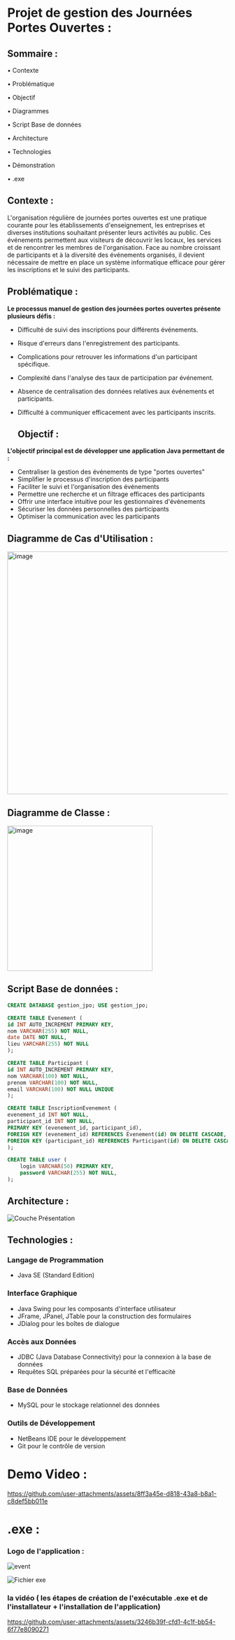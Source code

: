 # Projet de gestion des Journées Portes Ouvertes :

  ## Sommaire :
• Contexte 

• Problématique 

• Objectif 

• Diagrammes 

• Script Base de données 

• Architecture 

• Technologies 

• Démonstration

• .exe


  ## Contexte :
L'organisation régulière de journées portes ouvertes est une pratique courante pour les établissements d'enseignement, les entreprises et diverses institutions souhaitant présenter leurs activités au public. Ces événements permettent aux visiteurs de découvrir les locaux, les services et de rencontrer les membres de l'organisation. Face au nombre croissant de participants et à la diversité des événements organisés, il devient nécessaire de mettre en place un système informatique efficace pour gérer les inscriptions et le suivi des participants.

## Problématique :
 **Le processus manuel de gestion des journées portes ouvertes présente plusieurs défis :**

- Difficulté de suivi des inscriptions pour différents événements.
- Risque d'erreurs dans l'enregistrement des participants.
- Complications pour retrouver les informations d'un participant spécifique.
- Complexité dans l'analyse des taux de participation par événement.
- Absence de centralisation des données relatives aux événements et participants.
- Difficulté à communiquer efficacement avec les participants inscrits.

  ## Objectif :
 **L'objectif principal est de développer une application Java permettant de :**

- Centraliser la gestion des événements de type "portes ouvertes"
- Simplifier le processus d'inscription des participants
- Faciliter le suivi et l'organisation des événements
- Permettre une recherche et un filtrage efficaces des participants
- Offrir une interface intuitive pour les gestionnaires d'événements
- Sécuriser les données personnelles des participants
- Optimiser la communication avec les participants

## Diagramme de Cas d'Utilisation :
<img width="555" alt="image" src="https://github.com/user-attachments/assets/260bdf16-bec3-401d-986f-975a11cb2bc0" />

## Diagramme de Classe :
<img width="332" alt="image" src="https://github.com/user-attachments/assets/c4430353-f3e0-4030-a926-2545d3c9a6d5" />





## Script Base de données :
```sql
CREATE DATABASE gestion_jpo; USE gestion_jpo;

CREATE TABLE Evenement (
id INT AUTO_INCREMENT PRIMARY KEY,
nom VARCHAR(255) NOT NULL,
date DATE NOT NULL,
lieu VARCHAR(255) NOT NULL
);

CREATE TABLE Participant (
id INT AUTO_INCREMENT PRIMARY KEY,
nom VARCHAR(100) NOT NULL,
prenom VARCHAR(100) NOT NULL,
email VARCHAR(100) NOT NULL UNIQUE
);

CREATE TABLE InscriptionEvenement (
evenement_id INT NOT NULL,
participant_id INT NOT NULL,
PRIMARY KEY (evenement_id, participant_id),
FOREIGN KEY (evenement_id) REFERENCES Evenement(id) ON DELETE CASCADE,
FOREIGN KEY (participant_id) REFERENCES Participant(id) ON DELETE CASCADE
);

CREATE TABLE user (
    login VARCHAR(50) PRIMARY KEY,
    password VARCHAR(255) NOT NULL,
);

```


## Architecture :

![Couche Présentation](https://github.com/user-attachments/assets/7771f6de-18ce-4aac-ba75-e974e8d786f4)


## Technologies :
### Langage de Programmation
- Java SE (Standard Edition)

### Interface Graphique
- Java Swing pour les composants d'interface utilisateur
- JFrame, JPanel, JTable pour la construction des formulaires
- JDialog pour les boîtes de dialogue

### Accès aux Données
- JDBC (Java Database Connectivity) pour la connexion à la base de données
- Requêtes SQL préparées pour la sécurité et l'efficacité

### Base de Données
- MySQL pour le stockage relationnel des données

### Outils de Développement
- NetBeans IDE pour le développement
- Git pour le contrôle de version 


# Demo Video :

https://github.com/user-attachments/assets/8ff3a45e-d818-43a8-b8a1-c8def5bb011e

# .exe : 
 ### Logo de l'application : 
 
![event](https://github.com/user-attachments/assets/9e96c7ea-ba40-4a69-bbd4-ccc613ded9f3)

![Fichier  exe](https://github.com/user-attachments/assets/b4016b30-d40a-422d-904b-d975d39dac07)


### la vidéo ( les étapes de création de l'exécutable .exe et de l'installateur + l'installation de l'application)



https://github.com/user-attachments/assets/3246b39f-cfd1-4c1f-bb54-6f77e8090271

